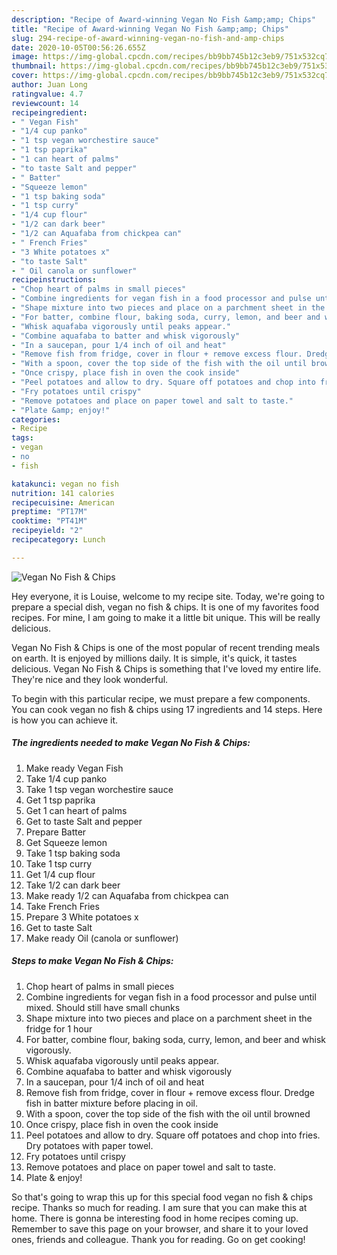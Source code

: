 ```yaml
---
description: "Recipe of Award-winning Vegan No Fish &amp;amp; Chips"
title: "Recipe of Award-winning Vegan No Fish &amp;amp; Chips"
slug: 294-recipe-of-award-winning-vegan-no-fish-and-amp-chips
date: 2020-10-05T00:56:26.655Z
image: https://img-global.cpcdn.com/recipes/bb9bb745b12c3eb9/751x532cq70/vegan-no-fish-chips-recipe-main-photo.jpg
thumbnail: https://img-global.cpcdn.com/recipes/bb9bb745b12c3eb9/751x532cq70/vegan-no-fish-chips-recipe-main-photo.jpg
cover: https://img-global.cpcdn.com/recipes/bb9bb745b12c3eb9/751x532cq70/vegan-no-fish-chips-recipe-main-photo.jpg
author: Juan Long
ratingvalue: 4.7
reviewcount: 14
recipeingredient:
- " Vegan Fish"
- "1/4 cup panko"
- "1 tsp vegan worchestire sauce"
- "1 tsp paprika"
- "1 can heart of palms"
- "to taste Salt and pepper"
- " Batter"
- "Squeeze lemon"
- "1 tsp baking soda"
- "1 tsp curry"
- "1/4 cup flour"
- "1/2 can dark beer"
- "1/2 can Aquafaba from chickpea can"
- " French Fries"
- "3 White potatoes x"
- "to taste Salt"
- " Oil canola or sunflower"
recipeinstructions:
- "Chop heart of palms in small pieces"
- "Combine ingredients for vegan fish in a food processor and pulse until mixed. Should still have small chunks"
- "Shape mixture into two pieces and place on a parchment sheet in the fridge for 1 hour"
- "For batter, combine flour, baking soda, curry, lemon, and beer and whisk vigorously."
- "Whisk aquafaba vigorously until peaks appear."
- "Combine aquafaba to batter and whisk vigorously"
- "In a saucepan, pour 1/4 inch of oil and heat"
- "Remove fish from fridge, cover in flour + remove excess flour. Dredge fish in batter mixture before placing in oil."
- "With a spoon, cover the top side of the fish with the oil until browned"
- "Once crispy, place fish in oven the cook inside"
- "Peel potatoes and allow to dry. Square off potatoes and chop into fries. Dry potatoes with paper towel."
- "Fry potatoes until crispy"
- "Remove potatoes and place on paper towel and salt to taste."
- "Plate &amp; enjoy!"
categories:
- Recipe
tags:
- vegan
- no
- fish

katakunci: vegan no fish 
nutrition: 141 calories
recipecuisine: American
preptime: "PT17M"
cooktime: "PT41M"
recipeyield: "2"
recipecategory: Lunch

---
```



![Vegan No Fish &amp; Chips](https://img-global.cpcdn.com/recipes/bb9bb745b12c3eb9/751x532cq70/vegan-no-fish-chips-recipe-main-photo.jpg)

Hey everyone, it is Louise, welcome to my recipe site. Today, we're going to prepare a special dish, vegan no fish &amp; chips. It is one of my favorites food recipes. For mine, I am going to make it a little bit unique. This will be really delicious.



Vegan No Fish &amp; Chips is one of the most popular of recent trending meals on earth. It is enjoyed by millions daily. It is simple, it's quick, it tastes delicious. Vegan No Fish &amp; Chips is something that I've loved my entire life. They're nice and they look wonderful.


To begin with this particular recipe, we must prepare a few components. You can cook vegan no fish &amp; chips using 17 ingredients and 14 steps. Here is how you can achieve it.

<!--inarticleads1-->

##### The ingredients needed to make Vegan No Fish &amp; Chips:

1. Make ready  Vegan Fish
1. Take 1/4 cup panko
1. Take 1 tsp vegan worchestire sauce
1. Get 1 tsp paprika
1. Get 1 can heart of palms
1. Get to taste Salt and pepper
1. Prepare  Batter
1. Get Squeeze lemon
1. Take 1 tsp baking soda
1. Take 1 tsp curry
1. Get 1/4 cup flour
1. Take 1/2 can dark beer
1. Make ready 1/2 can Aquafaba from chickpea can
1. Take  French Fries
1. Prepare 3 White potatoes x
1. Get to taste Salt
1. Make ready  Oil (canola or sunflower)




<!--inarticleads2-->

##### Steps to make Vegan No Fish &amp; Chips:

1. Chop heart of palms in small pieces
1. Combine ingredients for vegan fish in a food processor and pulse until mixed. Should still have small chunks
1. Shape mixture into two pieces and place on a parchment sheet in the fridge for 1 hour
1. For batter, combine flour, baking soda, curry, lemon, and beer and whisk vigorously.
1. Whisk aquafaba vigorously until peaks appear.
1. Combine aquafaba to batter and whisk vigorously
1. In a saucepan, pour 1/4 inch of oil and heat
1. Remove fish from fridge, cover in flour + remove excess flour. Dredge fish in batter mixture before placing in oil.
1. With a spoon, cover the top side of the fish with the oil until browned
1. Once crispy, place fish in oven the cook inside
1. Peel potatoes and allow to dry. Square off potatoes and chop into fries. Dry potatoes with paper towel.
1. Fry potatoes until crispy
1. Remove potatoes and place on paper towel and salt to taste.
1. Plate &amp; enjoy!




So that's going to wrap this up for this special food vegan no fish &amp; chips recipe. Thanks so much for reading. I am sure that you can make this at home. There is gonna be interesting food in home recipes coming up. Remember to save this page on your browser, and share it to your loved ones, friends and colleague. Thank you for reading. Go on get cooking!
